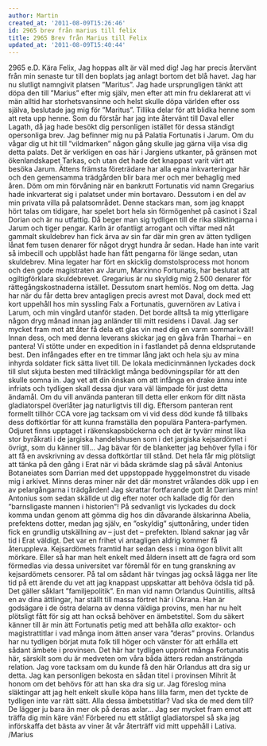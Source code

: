```yaml
---
author: Martin
created_at: '2011-08-09T15:26:46'
id: 2965 brev från marius till felix
title: 2965 Brev från Marius till Felix
updated_at: '2011-08-09T15:40:44'
---
```

2965 e.D. Kära Felix, Jag hoppas allt är väl med dig! Jag har precis återvänt från min senaste tur till den boplats jag anlagt bortom det blå havet. Jag har nu slutligt namngivit platsen ”Maritus”. Jag hade ursprungligen tänkt att döpa den till ”Marius” efter mig själv, men efter att min fru deklarerat att vi män alltid har storhetsvansinne och helst skulle döpa världen efter oss själva, beslutade jag mig för ”Maritus”. Tillika delar för att blidka henne som att reta upp henne. Som du förstår har jag inte återvänt till Daval eller Lagath, då jag hade besökt dig personligen istället för dessa ständigt opersonliga brev. Jag befinner mig nu på Palatia Fortunatis i Jarum. Om du vågar dig ut hit till ”vildmarken” någon gång skulle jag gärna vilja visa dig detta palats. Det är verkligen en oas här i Jargiens utkanter, på gränsen mot ökenlandskapet Tarkas, och utan det hade det knappast varit värt att besöka Jarum. Ättens främsta företrädare har alla egna inkvarteringar här och den gemensamma trädgården blir bara mer och mer behaglig med åren. Döm om min förvåning när en bankrutt Fortunatis vid namn Gregarius hade inkvarterat sig i palatset under min bortavaro. Dessutom i en del av min privata villa på palatsområdet. Denne stackars man, som jag knappt hört talas om tidigare, har spelet bort hela sin förmögenhet på casinot i Szal Dorian och är nu utfattig. Då beger man sig tydligen till de rika släktingarna i Jarum och tiger pengar. Karln är ofantligt arrogant och viftar med nåt gammalt skuldebrev han fick ärva av sin far där min gren av ätten tydligen lånat fem tusen denarer för något drygt hundra år sedan. Hade han inte varit så imbecill och uppblåst hade han fått pengarna för länge sedan, utan skuldebrev. Mina legater har fört en skicklig domstolsprocess mot honom och den gode magistraten av Jarum, Marxinno Fortunatis, har beslutat att ogiltigförklara skuldebrevet. Gregarius är nu skyldig mig 2.500 denarer för rättegångskostnaderna istället. Dessutom snart hemlös. Nog om detta. Jag har när du får detta brev antagligen precis avrest mot Daval, dock med ett kort uppehåll hos min syssling Falx a Fortunatis, guvernören av Lativa i Larum, och min vingård utanför staden. Det borde alltså ta mig ytterligare någon dryg månad innan jag anländer till mitt residens i Daval. Jag ser mycket fram mot att åter få dela ett glas vin med dig en varm sommarkväll! Innan dess, och med denna leverans skickar jag en gåva från Tharhai – en pantera! Vi stötte under en expedition in i fastlandet på denna eldsprutande best. Den infångades efter en tre timmar lång jakt och hela sju av mina inhyrda soldater fick sätta livet till. De lokala medicinmännen lyckades dock till slut skjuta besten med tillräckligt många bedövningspilar för att den skulle somna in. Jag vet att din önskan om att infånga en drake ännu inte infriats och tydligen skall dessa djur vara väl lämpade för just detta ändamål. Om du vill använda panteran till detta eller enkom för ditt nästa gladiatorspel överlåter jag naturligtvis till dig. Eftersom panteran rent formellt tillhör CCA vore jag tacksam om vi vid dess död kunde få tillbaks dess doftkörtlar för att kunna framställa den populära Pantera-parfymen. Odjuret finns upptaget i räkenskapsböckerna och det är tyvärr minst lika stor byråkrati i de jargiska handelshusen som i det jargiska kejsardömet i övrigt, som du känner till… Jag bävar för de blanketter jag behöver fylla i för att få en avskrivning av dessa doftkörtlar till stånd. Det hela får mig plötsligt att tänka på den gång i Erat när vi båda skrämde slag på såväl Antonius Botaneiates som Darrian med det uppstoppade hyggelmonstret du visade mig i arkivet. Minns deras miner när det där monstret vrålandes dök upp i en av pelargångarna i trädgården! Jag skrattar fortfarande gott åt Darrians min! Antonius som sedan skällde ut dig efter noter och kallade dig för den ”barnsligaste mannen i historien”! På sedvanligt vis lyckades du dock komma undan genom att gömma dig hos din dåvarande älskarinna Abelia, prefektens dotter, medan jag själv, en ”oskyldig” sjuttonåring, under tiden fick en grundlig utskällning av – just det – prefekten. Ibland saknar jag vår tid i Erat väldigt. Det var en frihet vi antagligen aldrig kommer få återuppleva. Kejsardömets framtid har sedan dess i mina ögon blivit allt mörkare. Eller så har man helt enkelt med åldern insett att de fagra ord som förmedlas via dessa universitet var föremål för en tung granskning av kejsardömets censorer. På tal om sådant här tvingas jag också lägga ner lite tid på ett ärende du vet att jag knappast uppskattar att behöva ödsla tid på. Det gäller såklart ”familjepolitik”. En man vid namn Orlandus Quintillis, alltså en av dina ättlingar, har ställt till massa förtret här i Okrana. Han är godsägare i de östra delarna av denna väldiga provins, men har nu helt plötsligt fått för sig att han också behöver en ämbetstitel. Som du säkert känner till är min ätt Fortunatis petig med att behålla *alla* exaktor- och magistrattitlar i vad många inom ätten anser vara ”deras” provins. Orlandus har nu tydligen börjat muta folk till höger och vänster för att erhålla ett sådant ämbete i provinsen. Det här har tydligen upprört många Fortunatis här, särskilt som du är medveten om våra båda ätters redan ansträngda relation. Jag vore tacksam om du kunde få den här Orlandus att dra sig ur detta. Jag kan personligen bekosta en sådan titel i provinsen Mihrit åt honom om det behövs för att han ska dra sig ur. Jag föreslog mina släktingar att jag helt enkelt skulle köpa hans lilla farm, men det tyckte de tydligen inte var rätt sätt. Alla dessa ämbetstitlar? Vad ska de med dem till? De lägger ju bara än mer ok på deras axlar… Jag ser mycket fram emot att träffa dig min käre vän! Förbered nu ett ståtligt gladiatorspel så ska jag införskaffa det bästa av viner åt vår återträff vid mitt uppehåll i Lativa. /Marius